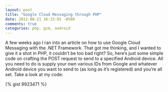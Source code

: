 ```yaml
---
layout: post
title: "Google Cloud Messaging through PHP"
date: 2012-08-21 16:15:01 -0500
comments: true
categories: php, gcm, android
---
```

A few weeks ago I ran into an article on how to use Google Cloud Messaging with the .NET Framework. That got me thinking, and I wanted to give it a shot in PHP, it couldn’t be too bad right? So, here’s just some simple code on crafting the POST request to send to a specified Android device. All you need to do is supply your own various IDs from Google and whatever Android device you want to send to (as long as it’s registered) and you’re all set. Take a look at my code:
<!--more-->
{% gist 9923471 %}
